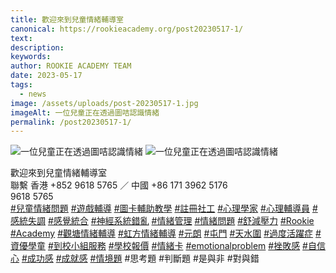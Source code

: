 ```yaml
---
title: 歡迎來到兒童情緒輔導室
canonical: https://rookieacademy.org/post20230517-1/
text: 
description: 
keywords: 
author: ROOKIE ACADEMY TEAM
date: 2023-05-17
tags:
  - news
image: /assets/uploads/post-20230517-1.jpg
imageAlt: 一位兒童正在透過圖咭認識情緒
permalink: /post20230517-1/
---
```

![一位兒童正在透過圖咭認識情緒](/assets/uploads/post-20230517-2.jpg)
![一位兒童正在透過圖咭認識情緒](/assets/uploads/post-20230517-3.jpg)
<span class="x193iq5w xeuugli x13faqbe x1vvkbs x1xmvt09 x1lliihq x1s928wv xhkezso x1gmr53x x1cpjm7i x1fgarty x1943h6x xudqn12 x3x7a5m x6prxxf xvq8zen xo1l8bm xzsf02u x1yc453h" dir="auto"><div class="xdj266r x11i5rnm xat24cr x1mh8g0r x1vvkbs x126k92a"><div dir="auto" style="text-align: start;">歡迎來到兒童情緒輔導室</div></div><div class="x11i5rnm xat24cr x1mh8g0r x1vvkbs xtlvy1s x126k92a"><div dir="auto" style="text-align: start;">聯繫 香港 +852 9618 5765 ／ 中國 +86 171 3962 5176</div></div><div class="x11i5rnm xat24cr x1mh8g0r x1vvkbs xtlvy1s x126k92a"><div dir="auto" style="text-align: start;"> 9618 5765 </div></div><div class="x11i5rnm xat24cr x1mh8g0r x1vvkbs xtlvy1s x126k92a"><div dir="auto" style="text-align: start;"><span><a class="x1i10hfl xjbqb8w x6umtig x1b1mbwd xaqea5y xav7gou x9f619 x1ypdohk xt0psk2 xe8uvvx xdj266r x11i5rnm xat24cr x1mh8g0r xexx8yu x4uap5 x18d9i69 xkhd6sd x16tdsg8 x1hl2dhg xggy1nq x1a2a7pz xt0b8zv x1qq9wsj xo1l8bm" href="https://www.facebook.com/hashtag/%E5%85%92%E7%AB%A5%E6%83%85%E7%B7%92%E5%95%8F%E9%A1%8C?__eep__=6&amp;__cft__[0]=AZX9egOakpmfbkYXO8SZjIvLkl2ViUqmY6ZkwKnK-HMT9L4uQJh3yA9BbMcjNpeGSWDvmQl0CncyfAv74D5yk6oMTYgCN0ucRMIR_h3wnOnBggXc1J47zyee5D1tsF8ojGllLRzec-SAYCk2eB8aw5HNQfvaKGN0MqJH9_eJhCLMRfSdskWrPx6TaUxc0KLy0_Y&amp;__tn__=*NK-R" role="link" tabindex="0">#兒童情緒問題</a></span> <span><a class="x1i10hfl xjbqb8w x6umtig x1b1mbwd xaqea5y xav7gou x9f619 x1ypdohk xt0psk2 xe8uvvx xdj266r x11i5rnm xat24cr x1mh8g0r xexx8yu x4uap5 x18d9i69 xkhd6sd x16tdsg8 x1hl2dhg xggy1nq x1a2a7pz xt0b8zv x1qq9wsj xo1l8bm" href="https://www.facebook.com/hashtag/%E9%81%8A%E6%88%B2%E8%BC%94%E5%B0%8E?__eep__=6&amp;__cft__[0]=AZX9egOakpmfbkYXO8SZjIvLkl2ViUqmY6ZkwKnK-HMT9L4uQJh3yA9BbMcjNpeGSWDvmQl0CncyfAv74D5yk6oMTYgCN0ucRMIR_h3wnOnBggXc1J47zyee5D1tsF8ojGllLRzec-SAYCk2eB8aw5HNQfvaKGN0MqJH9_eJhCLMRfSdskWrPx6TaUxc0KLy0_Y&amp;__tn__=*NK-R" role="link" tabindex="0">#遊戲輔導</a></span> <span><a class="x1i10hfl xjbqb8w x6umtig x1b1mbwd xaqea5y xav7gou x9f619 x1ypdohk xt0psk2 xe8uvvx xdj266r x11i5rnm xat24cr x1mh8g0r xexx8yu x4uap5 x18d9i69 xkhd6sd x16tdsg8 x1hl2dhg xggy1nq x1a2a7pz xt0b8zv x1qq9wsj xo1l8bm" href="https://www.facebook.com/hashtag/%E5%9C%96%E5%8D%A1%E8%BC%94%E5%8A%A9%E6%95%99%E5%AD%B8?__eep__=6&amp;__cft__[0]=AZX9egOakpmfbkYXO8SZjIvLkl2ViUqmY6ZkwKnK-HMT9L4uQJh3yA9BbMcjNpeGSWDvmQl0CncyfAv74D5yk6oMTYgCN0ucRMIR_h3wnOnBggXc1J47zyee5D1tsF8ojGllLRzec-SAYCk2eB8aw5HNQfvaKGN0MqJH9_eJhCLMRfSdskWrPx6TaUxc0KLy0_Y&amp;__tn__=*NK-R" role="link" tabindex="0">#圖卡輔助教學</a></span> <span><a class="x1i10hfl xjbqb8w x6umtig x1b1mbwd xaqea5y xav7gou x9f619 x1ypdohk xt0psk2 xe8uvvx xdj266r x11i5rnm xat24cr x1mh8g0r xexx8yu x4uap5 x18d9i69 xkhd6sd x16tdsg8 x1hl2dhg xggy1nq x1a2a7pz xt0b8zv x1qq9wsj xo1l8bm" href="https://www.facebook.com/hashtag/%E8%A8%BB%E5%86%8A%E7%A4%BE%E5%B7%A5?__eep__=6&amp;__cft__[0]=AZX9egOakpmfbkYXO8SZjIvLkl2ViUqmY6ZkwKnK-HMT9L4uQJh3yA9BbMcjNpeGSWDvmQl0CncyfAv74D5yk6oMTYgCN0ucRMIR_h3wnOnBggXc1J47zyee5D1tsF8ojGllLRzec-SAYCk2eB8aw5HNQfvaKGN0MqJH9_eJhCLMRfSdskWrPx6TaUxc0KLy0_Y&amp;__tn__=*NK-R" role="link" tabindex="0">#註冊社工</a></span> <span><a class="x1i10hfl xjbqb8w x6umtig x1b1mbwd xaqea5y xav7gou x9f619 x1ypdohk xt0psk2 xe8uvvx xdj266r x11i5rnm xat24cr x1mh8g0r xexx8yu x4uap5 x18d9i69 xkhd6sd x16tdsg8 x1hl2dhg xggy1nq x1a2a7pz xt0b8zv x1qq9wsj xo1l8bm" href="https://www.facebook.com/hashtag/%E5%BF%83%E7%90%86%E5%AD%B8%E5%AE%B6?__eep__=6&amp;__cft__[0]=AZX9egOakpmfbkYXO8SZjIvLkl2ViUqmY6ZkwKnK-HMT9L4uQJh3yA9BbMcjNpeGSWDvmQl0CncyfAv74D5yk6oMTYgCN0ucRMIR_h3wnOnBggXc1J47zyee5D1tsF8ojGllLRzec-SAYCk2eB8aw5HNQfvaKGN0MqJH9_eJhCLMRfSdskWrPx6TaUxc0KLy0_Y&amp;__tn__=*NK-R" role="link" tabindex="0">#心理學家</a></span> <span><a class="x1i10hfl xjbqb8w x6umtig x1b1mbwd xaqea5y xav7gou x9f619 x1ypdohk xt0psk2 xe8uvvx xdj266r x11i5rnm xat24cr x1mh8g0r xexx8yu x4uap5 x18d9i69 xkhd6sd x16tdsg8 x1hl2dhg xggy1nq x1a2a7pz xt0b8zv x1qq9wsj xo1l8bm" href="https://www.facebook.com/hashtag/%E5%BF%83%E7%90%86%E8%BC%94%E5%B0%8E%E5%93%A1?__eep__=6&amp;__cft__[0]=AZX9egOakpmfbkYXO8SZjIvLkl2ViUqmY6ZkwKnK-HMT9L4uQJh3yA9BbMcjNpeGSWDvmQl0CncyfAv74D5yk6oMTYgCN0ucRMIR_h3wnOnBggXc1J47zyee5D1tsF8ojGllLRzec-SAYCk2eB8aw5HNQfvaKGN0MqJH9_eJhCLMRfSdskWrPx6TaUxc0KLy0_Y&amp;__tn__=*NK-R" role="link" tabindex="0">#心理輔導員</a></span> <span><a class="x1i10hfl xjbqb8w x6umtig x1b1mbwd xaqea5y xav7gou x9f619 x1ypdohk xt0psk2 xe8uvvx xdj266r x11i5rnm xat24cr x1mh8g0r xexx8yu x4uap5 x18d9i69 xkhd6sd x16tdsg8 x1hl2dhg xggy1nq x1a2a7pz xt0b8zv x1qq9wsj xo1l8bm" href="https://www.facebook.com/hashtag/%E6%84%9F%E7%B5%B1%E5%A4%B1%E8%AA%BF?__eep__=6&amp;__cft__[0]=AZX9egOakpmfbkYXO8SZjIvLkl2ViUqmY6ZkwKnK-HMT9L4uQJh3yA9BbMcjNpeGSWDvmQl0CncyfAv74D5yk6oMTYgCN0ucRMIR_h3wnOnBggXc1J47zyee5D1tsF8ojGllLRzec-SAYCk2eB8aw5HNQfvaKGN0MqJH9_eJhCLMRfSdskWrPx6TaUxc0KLy0_Y&amp;__tn__=*NK-R" role="link" tabindex="0">#感統失調</a></span> <span><a class="x1i10hfl xjbqb8w x6umtig x1b1mbwd xaqea5y xav7gou x9f619 x1ypdohk xt0psk2 xe8uvvx xdj266r x11i5rnm xat24cr x1mh8g0r xexx8yu x4uap5 x18d9i69 xkhd6sd x16tdsg8 x1hl2dhg xggy1nq x1a2a7pz xt0b8zv x1qq9wsj xo1l8bm" href="https://www.facebook.com/hashtag/%E6%84%9F%E8%A6%BA%E7%B5%B1%E5%90%88?__eep__=6&amp;__cft__[0]=AZX9egOakpmfbkYXO8SZjIvLkl2ViUqmY6ZkwKnK-HMT9L4uQJh3yA9BbMcjNpeGSWDvmQl0CncyfAv74D5yk6oMTYgCN0ucRMIR_h3wnOnBggXc1J47zyee5D1tsF8ojGllLRzec-SAYCk2eB8aw5HNQfvaKGN0MqJH9_eJhCLMRfSdskWrPx6TaUxc0KLy0_Y&amp;__tn__=*NK-R" role="link" tabindex="0">#感覺統合</a></span> <span><a class="x1i10hfl xjbqb8w x6umtig x1b1mbwd xaqea5y xav7gou x9f619 x1ypdohk xt0psk2 xe8uvvx xdj266r x11i5rnm xat24cr x1mh8g0r xexx8yu x4uap5 x18d9i69 xkhd6sd x16tdsg8 x1hl2dhg xggy1nq x1a2a7pz xt0b8zv x1qq9wsj xo1l8bm" href="https://www.facebook.com/hashtag/%E7%A5%9E%E7%B6%93%E7%B3%BB%E7%B5%B1%E9%8C%AF%E4%BA%82?__eep__=6&amp;__cft__[0]=AZX9egOakpmfbkYXO8SZjIvLkl2ViUqmY6ZkwKnK-HMT9L4uQJh3yA9BbMcjNpeGSWDvmQl0CncyfAv74D5yk6oMTYgCN0ucRMIR_h3wnOnBggXc1J47zyee5D1tsF8ojGllLRzec-SAYCk2eB8aw5HNQfvaKGN0MqJH9_eJhCLMRfSdskWrPx6TaUxc0KLy0_Y&amp;__tn__=*NK-R" role="link" tabindex="0">#神經系統錯亂</a></span> <span><a class="x1i10hfl xjbqb8w x6umtig x1b1mbwd xaqea5y xav7gou x9f619 x1ypdohk xt0psk2 xe8uvvx xdj266r x11i5rnm xat24cr x1mh8g0r xexx8yu x4uap5 x18d9i69 xkhd6sd x16tdsg8 x1hl2dhg xggy1nq x1a2a7pz xt0b8zv x1qq9wsj xo1l8bm" href="https://www.facebook.com/hashtag/%E6%83%85%E7%B7%92%E7%AE%A1%E7%90%86?__eep__=6&amp;__cft__[0]=AZX9egOakpmfbkYXO8SZjIvLkl2ViUqmY6ZkwKnK-HMT9L4uQJh3yA9BbMcjNpeGSWDvmQl0CncyfAv74D5yk6oMTYgCN0ucRMIR_h3wnOnBggXc1J47zyee5D1tsF8ojGllLRzec-SAYCk2eB8aw5HNQfvaKGN0MqJH9_eJhCLMRfSdskWrPx6TaUxc0KLy0_Y&amp;__tn__=*NK-R" role="link" tabindex="0">#情緒管理</a></span> <span><a class="x1i10hfl xjbqb8w x6umtig x1b1mbwd xaqea5y xav7gou x9f619 x1ypdohk xt0psk2 xe8uvvx xdj266r x11i5rnm xat24cr x1mh8g0r xexx8yu x4uap5 x18d9i69 xkhd6sd x16tdsg8 x1hl2dhg xggy1nq x1a2a7pz xt0b8zv x1qq9wsj xo1l8bm" href="https://www.facebook.com/hashtag/%E6%83%85%E7%B7%92%E5%95%8F%E9%A1%8C?__eep__=6&amp;__cft__[0]=AZX9egOakpmfbkYXO8SZjIvLkl2ViUqmY6ZkwKnK-HMT9L4uQJh3yA9BbMcjNpeGSWDvmQl0CncyfAv74D5yk6oMTYgCN0ucRMIR_h3wnOnBggXc1J47zyee5D1tsF8ojGllLRzec-SAYCk2eB8aw5HNQfvaKGN0MqJH9_eJhCLMRfSdskWrPx6TaUxc0KLy0_Y&amp;__tn__=*NK-R" role="link" tabindex="0">#情緒問題</a></span> <span><a class="x1i10hfl xjbqb8w x6umtig x1b1mbwd xaqea5y xav7gou x9f619 x1ypdohk xt0psk2 xe8uvvx xdj266r x11i5rnm xat24cr x1mh8g0r xexx8yu x4uap5 x18d9i69 xkhd6sd x16tdsg8 x1hl2dhg xggy1nq x1a2a7pz xt0b8zv x1qq9wsj xo1l8bm" href="https://www.facebook.com/hashtag/%E8%88%92%E6%B8%9B%E5%A3%93%E5%8A%9B?__eep__=6&amp;__cft__[0]=AZX9egOakpmfbkYXO8SZjIvLkl2ViUqmY6ZkwKnK-HMT9L4uQJh3yA9BbMcjNpeGSWDvmQl0CncyfAv74D5yk6oMTYgCN0ucRMIR_h3wnOnBggXc1J47zyee5D1tsF8ojGllLRzec-SAYCk2eB8aw5HNQfvaKGN0MqJH9_eJhCLMRfSdskWrPx6TaUxc0KLy0_Y&amp;__tn__=*NK-R" role="link" tabindex="0">#舒減壓力</a></span> <span><a class="x1i10hfl xjbqb8w x6umtig x1b1mbwd xaqea5y xav7gou x9f619 x1ypdohk xt0psk2 xe8uvvx xdj266r x11i5rnm xat24cr x1mh8g0r xexx8yu x4uap5 x18d9i69 xkhd6sd x16tdsg8 x1hl2dhg xggy1nq x1a2a7pz xt0b8zv x1qq9wsj xo1l8bm" href="https://www.facebook.com/hashtag/rookie?__eep__=6&amp;__cft__[0]=AZX9egOakpmfbkYXO8SZjIvLkl2ViUqmY6ZkwKnK-HMT9L4uQJh3yA9BbMcjNpeGSWDvmQl0CncyfAv74D5yk6oMTYgCN0ucRMIR_h3wnOnBggXc1J47zyee5D1tsF8ojGllLRzec-SAYCk2eB8aw5HNQfvaKGN0MqJH9_eJhCLMRfSdskWrPx6TaUxc0KLy0_Y&amp;__tn__=*NK-R" role="link" tabindex="0">#Rookie</a></span> <span><a class="x1i10hfl xjbqb8w x6umtig x1b1mbwd xaqea5y xav7gou x9f619 x1ypdohk xt0psk2 xe8uvvx xdj266r x11i5rnm xat24cr x1mh8g0r xexx8yu x4uap5 x18d9i69 xkhd6sd x16tdsg8 x1hl2dhg xggy1nq x1a2a7pz xt0b8zv x1qq9wsj xo1l8bm" href="https://www.facebook.com/hashtag/academy?__eep__=6&amp;__cft__[0]=AZX9egOakpmfbkYXO8SZjIvLkl2ViUqmY6ZkwKnK-HMT9L4uQJh3yA9BbMcjNpeGSWDvmQl0CncyfAv74D5yk6oMTYgCN0ucRMIR_h3wnOnBggXc1J47zyee5D1tsF8ojGllLRzec-SAYCk2eB8aw5HNQfvaKGN0MqJH9_eJhCLMRfSdskWrPx6TaUxc0KLy0_Y&amp;__tn__=*NK-R" role="link" tabindex="0">#Academy</a></span> <span><a class="x1i10hfl xjbqb8w x6umtig x1b1mbwd xaqea5y xav7gou x9f619 x1ypdohk xt0psk2 xe8uvvx xdj266r x11i5rnm xat24cr x1mh8g0r xexx8yu x4uap5 x18d9i69 xkhd6sd x16tdsg8 x1hl2dhg xggy1nq x1a2a7pz xt0b8zv x1qq9wsj xo1l8bm" href="https://www.facebook.com/hashtag/%E8%A7%80%E5%A1%98%E6%83%85%E7%B7%92%E8%BC%94%E5%B0%8E?__eep__=6&amp;__cft__[0]=AZX9egOakpmfbkYXO8SZjIvLkl2ViUqmY6ZkwKnK-HMT9L4uQJh3yA9BbMcjNpeGSWDvmQl0CncyfAv74D5yk6oMTYgCN0ucRMIR_h3wnOnBggXc1J47zyee5D1tsF8ojGllLRzec-SAYCk2eB8aw5HNQfvaKGN0MqJH9_eJhCLMRfSdskWrPx6TaUxc0KLy0_Y&amp;__tn__=*NK-R" role="link" tabindex="0">#觀塘情緒輔導</a></span> <span><a class="x1i10hfl xjbqb8w x6umtig x1b1mbwd xaqea5y xav7gou x9f619 x1ypdohk xt0psk2 xe8uvvx xdj266r x11i5rnm xat24cr x1mh8g0r xexx8yu x4uap5 x18d9i69 xkhd6sd x16tdsg8 x1hl2dhg xggy1nq x1a2a7pz xt0b8zv x1qq9wsj xo1l8bm" href="https://www.facebook.com/hashtag/%E8%99%B9%E6%96%B9%E6%83%85%E7%B7%92%E8%BC%94%E5%B0%8E?__eep__=6&amp;__cft__[0]=AZX9egOakpmfbkYXO8SZjIvLkl2ViUqmY6ZkwKnK-HMT9L4uQJh3yA9BbMcjNpeGSWDvmQl0CncyfAv74D5yk6oMTYgCN0ucRMIR_h3wnOnBggXc1J47zyee5D1tsF8ojGllLRzec-SAYCk2eB8aw5HNQfvaKGN0MqJH9_eJhCLMRfSdskWrPx6TaUxc0KLy0_Y&amp;__tn__=*NK-R" role="link" tabindex="0">#虹方情緒輔導</a></span> <span><a class="x1i10hfl xjbqb8w x6umtig x1b1mbwd xaqea5y xav7gou x9f619 x1ypdohk xt0psk2 xe8uvvx xdj266r x11i5rnm xat24cr x1mh8g0r xexx8yu x4uap5 x18d9i69 xkhd6sd x16tdsg8 x1hl2dhg xggy1nq x1a2a7pz xt0b8zv x1qq9wsj xo1l8bm" href="https://www.facebook.com/hashtag/%E5%85%83%E6%9C%97?__eep__=6&amp;__cft__[0]=AZX9egOakpmfbkYXO8SZjIvLkl2ViUqmY6ZkwKnK-HMT9L4uQJh3yA9BbMcjNpeGSWDvmQl0CncyfAv74D5yk6oMTYgCN0ucRMIR_h3wnOnBggXc1J47zyee5D1tsF8ojGllLRzec-SAYCk2eB8aw5HNQfvaKGN0MqJH9_eJhCLMRfSdskWrPx6TaUxc0KLy0_Y&amp;__tn__=*NK-R" role="link" tabindex="0">#元朗</a></span> <span><a class="x1i10hfl xjbqb8w x6umtig x1b1mbwd xaqea5y xav7gou x9f619 x1ypdohk xt0psk2 xe8uvvx xdj266r x11i5rnm xat24cr x1mh8g0r xexx8yu x4uap5 x18d9i69 xkhd6sd x16tdsg8 x1hl2dhg xggy1nq x1a2a7pz xt0b8zv x1qq9wsj xo1l8bm" href="https://www.facebook.com/hashtag/%E5%B1%AF%E9%96%80?__eep__=6&amp;__cft__[0]=AZX9egOakpmfbkYXO8SZjIvLkl2ViUqmY6ZkwKnK-HMT9L4uQJh3yA9BbMcjNpeGSWDvmQl0CncyfAv74D5yk6oMTYgCN0ucRMIR_h3wnOnBggXc1J47zyee5D1tsF8ojGllLRzec-SAYCk2eB8aw5HNQfvaKGN0MqJH9_eJhCLMRfSdskWrPx6TaUxc0KLy0_Y&amp;__tn__=*NK-R" role="link" tabindex="0">#屯門</a></span> <span><a class="x1i10hfl xjbqb8w x6umtig x1b1mbwd xaqea5y xav7gou x9f619 x1ypdohk xt0psk2 xe8uvvx xdj266r x11i5rnm xat24cr x1mh8g0r xexx8yu x4uap5 x18d9i69 xkhd6sd x16tdsg8 x1hl2dhg xggy1nq x1a2a7pz xt0b8zv x1qq9wsj xo1l8bm" href="https://www.facebook.com/hashtag/%E5%A4%A9%E6%B0%B4%E5%9C%8D?__eep__=6&amp;__cft__[0]=AZX9egOakpmfbkYXO8SZjIvLkl2ViUqmY6ZkwKnK-HMT9L4uQJh3yA9BbMcjNpeGSWDvmQl0CncyfAv74D5yk6oMTYgCN0ucRMIR_h3wnOnBggXc1J47zyee5D1tsF8ojGllLRzec-SAYCk2eB8aw5HNQfvaKGN0MqJH9_eJhCLMRfSdskWrPx6TaUxc0KLy0_Y&amp;__tn__=*NK-R" role="link" tabindex="0">#天水圍</a></span> <span><a class="x1i10hfl xjbqb8w x6umtig x1b1mbwd xaqea5y xav7gou x9f619 x1ypdohk xt0psk2 xe8uvvx xdj266r x11i5rnm xat24cr x1mh8g0r xexx8yu x4uap5 x18d9i69 xkhd6sd x16tdsg8 x1hl2dhg xggy1nq x1a2a7pz xt0b8zv x1qq9wsj xo1l8bm" href="https://www.facebook.com/hashtag/%E9%81%8E%E5%BA%A6%E6%B4%BB%E8%BA%8D%E7%97%87?__eep__=6&amp;__cft__[0]=AZX9egOakpmfbkYXO8SZjIvLkl2ViUqmY6ZkwKnK-HMT9L4uQJh3yA9BbMcjNpeGSWDvmQl0CncyfAv74D5yk6oMTYgCN0ucRMIR_h3wnOnBggXc1J47zyee5D1tsF8ojGllLRzec-SAYCk2eB8aw5HNQfvaKGN0MqJH9_eJhCLMRfSdskWrPx6TaUxc0KLy0_Y&amp;__tn__=*NK-R" role="link" tabindex="0">#過度活躍症</a></span> <span><a class="x1i10hfl xjbqb8w x6umtig x1b1mbwd xaqea5y xav7gou x9f619 x1ypdohk xt0psk2 xe8uvvx xdj266r x11i5rnm xat24cr x1mh8g0r xexx8yu x4uap5 x18d9i69 xkhd6sd x16tdsg8 x1hl2dhg xggy1nq x1a2a7pz xt0b8zv x1qq9wsj xo1l8bm" href="https://www.facebook.com/hashtag/%E8%B3%87%E5%84%AA%E5%AD%B8%E7%AB%A5?__eep__=6&amp;__cft__[0]=AZX9egOakpmfbkYXO8SZjIvLkl2ViUqmY6ZkwKnK-HMT9L4uQJh3yA9BbMcjNpeGSWDvmQl0CncyfAv74D5yk6oMTYgCN0ucRMIR_h3wnOnBggXc1J47zyee5D1tsF8ojGllLRzec-SAYCk2eB8aw5HNQfvaKGN0MqJH9_eJhCLMRfSdskWrPx6TaUxc0KLy0_Y&amp;__tn__=*NK-R" role="link" tabindex="0">#資優學童</a></span> <span><a class="x1i10hfl xjbqb8w x6umtig x1b1mbwd xaqea5y xav7gou x9f619 x1ypdohk xt0psk2 xe8uvvx xdj266r x11i5rnm xat24cr x1mh8g0r xexx8yu x4uap5 x18d9i69 xkhd6sd x16tdsg8 x1hl2dhg xggy1nq x1a2a7pz xt0b8zv x1qq9wsj xo1l8bm" href="https://www.facebook.com/hashtag/%E5%88%B0%E6%A0%A1%E5%B0%8F%E7%B5%84%E6%9C%8D%E5%8B%99?__eep__=6&amp;__cft__[0]=AZX9egOakpmfbkYXO8SZjIvLkl2ViUqmY6ZkwKnK-HMT9L4uQJh3yA9BbMcjNpeGSWDvmQl0CncyfAv74D5yk6oMTYgCN0ucRMIR_h3wnOnBggXc1J47zyee5D1tsF8ojGllLRzec-SAYCk2eB8aw5HNQfvaKGN0MqJH9_eJhCLMRfSdskWrPx6TaUxc0KLy0_Y&amp;__tn__=*NK-R" role="link" tabindex="0">#到校小組服務</a></span> <span><a class="x1i10hfl xjbqb8w x6umtig x1b1mbwd xaqea5y xav7gou x9f619 x1ypdohk xt0psk2 xe8uvvx xdj266r x11i5rnm xat24cr x1mh8g0r xexx8yu x4uap5 x18d9i69 xkhd6sd x16tdsg8 x1hl2dhg xggy1nq x1a2a7pz xt0b8zv x1qq9wsj xo1l8bm" href="https://www.facebook.com/hashtag/%E5%AD%B8%E6%A0%A1%E5%A0%B1%E5%83%B9?__eep__=6&amp;__cft__[0]=AZX9egOakpmfbkYXO8SZjIvLkl2ViUqmY6ZkwKnK-HMT9L4uQJh3yA9BbMcjNpeGSWDvmQl0CncyfAv74D5yk6oMTYgCN0ucRMIR_h3wnOnBggXc1J47zyee5D1tsF8ojGllLRzec-SAYCk2eB8aw5HNQfvaKGN0MqJH9_eJhCLMRfSdskWrPx6TaUxc0KLy0_Y&amp;__tn__=*NK-R" role="link" tabindex="0">#學校報價</a></span> <span><a class="x1i10hfl xjbqb8w x6umtig x1b1mbwd xaqea5y xav7gou x9f619 x1ypdohk xt0psk2 xe8uvvx xdj266r x11i5rnm xat24cr x1mh8g0r xexx8yu x4uap5 x18d9i69 xkhd6sd x16tdsg8 x1hl2dhg xggy1nq x1a2a7pz xt0b8zv x1qq9wsj xo1l8bm" href="https://www.facebook.com/hashtag/%E6%83%85%E7%B7%92%E5%8D%A1?__eep__=6&amp;__cft__[0]=AZX9egOakpmfbkYXO8SZjIvLkl2ViUqmY6ZkwKnK-HMT9L4uQJh3yA9BbMcjNpeGSWDvmQl0CncyfAv74D5yk6oMTYgCN0ucRMIR_h3wnOnBggXc1J47zyee5D1tsF8ojGllLRzec-SAYCk2eB8aw5HNQfvaKGN0MqJH9_eJhCLMRfSdskWrPx6TaUxc0KLy0_Y&amp;__tn__=*NK-R" role="link" tabindex="0">#情緒卡</a></span> <span><a class="x1i10hfl xjbqb8w x6umtig x1b1mbwd xaqea5y xav7gou x9f619 x1ypdohk xt0psk2 xe8uvvx xdj266r x11i5rnm xat24cr x1mh8g0r xexx8yu x4uap5 x18d9i69 xkhd6sd x16tdsg8 x1hl2dhg xggy1nq x1a2a7pz xt0b8zv x1qq9wsj xo1l8bm" href="https://www.facebook.com/hashtag/emotionalproblem?__eep__=6&amp;__cft__[0]=AZX9egOakpmfbkYXO8SZjIvLkl2ViUqmY6ZkwKnK-HMT9L4uQJh3yA9BbMcjNpeGSWDvmQl0CncyfAv74D5yk6oMTYgCN0ucRMIR_h3wnOnBggXc1J47zyee5D1tsF8ojGllLRzec-SAYCk2eB8aw5HNQfvaKGN0MqJH9_eJhCLMRfSdskWrPx6TaUxc0KLy0_Y&amp;__tn__=*NK-R" role="link" tabindex="0">#emotionalproblem</a></span> <span><a class="x1i10hfl xjbqb8w x6umtig x1b1mbwd xaqea5y xav7gou x9f619 x1ypdohk xt0psk2 xe8uvvx xdj266r x11i5rnm xat24cr x1mh8g0r xexx8yu x4uap5 x18d9i69 xkhd6sd x16tdsg8 x1hl2dhg xggy1nq x1a2a7pz xt0b8zv x1qq9wsj xo1l8bm" href="https://www.facebook.com/hashtag/%E6%8C%AB%E6%95%97%E6%84%9F?__eep__=6&amp;__cft__[0]=AZX9egOakpmfbkYXO8SZjIvLkl2ViUqmY6ZkwKnK-HMT9L4uQJh3yA9BbMcjNpeGSWDvmQl0CncyfAv74D5yk6oMTYgCN0ucRMIR_h3wnOnBggXc1J47zyee5D1tsF8ojGllLRzec-SAYCk2eB8aw5HNQfvaKGN0MqJH9_eJhCLMRfSdskWrPx6TaUxc0KLy0_Y&amp;__tn__=*NK-R" role="link" tabindex="0">#挫敗感</a></span> <span><a class="x1i10hfl xjbqb8w x6umtig x1b1mbwd xaqea5y xav7gou x9f619 x1ypdohk xt0psk2 xe8uvvx xdj266r x11i5rnm xat24cr x1mh8g0r xexx8yu x4uap5 x18d9i69 xkhd6sd x16tdsg8 x1hl2dhg xggy1nq x1a2a7pz xt0b8zv x1qq9wsj xo1l8bm" href="https://www.facebook.com/hashtag/%E8%87%AA%E4%BF%A1%E5%BF%83?__eep__=6&amp;__cft__[0]=AZX9egOakpmfbkYXO8SZjIvLkl2ViUqmY6ZkwKnK-HMT9L4uQJh3yA9BbMcjNpeGSWDvmQl0CncyfAv74D5yk6oMTYgCN0ucRMIR_h3wnOnBggXc1J47zyee5D1tsF8ojGllLRzec-SAYCk2eB8aw5HNQfvaKGN0MqJH9_eJhCLMRfSdskWrPx6TaUxc0KLy0_Y&amp;__tn__=*NK-R" role="link" tabindex="0">#自信心</a></span> <span><a class="x1i10hfl xjbqb8w x6umtig x1b1mbwd xaqea5y xav7gou x9f619 x1ypdohk xt0psk2 xe8uvvx xdj266r x11i5rnm xat24cr x1mh8g0r xexx8yu x4uap5 x18d9i69 xkhd6sd x16tdsg8 x1hl2dhg xggy1nq x1a2a7pz xt0b8zv x1qq9wsj xo1l8bm" href="https://www.facebook.com/hashtag/%E6%88%90%E5%8A%9F%E6%84%9F?__eep__=6&amp;__cft__[0]=AZX9egOakpmfbkYXO8SZjIvLkl2ViUqmY6ZkwKnK-HMT9L4uQJh3yA9BbMcjNpeGSWDvmQl0CncyfAv74D5yk6oMTYgCN0ucRMIR_h3wnOnBggXc1J47zyee5D1tsF8ojGllLRzec-SAYCk2eB8aw5HNQfvaKGN0MqJH9_eJhCLMRfSdskWrPx6TaUxc0KLy0_Y&amp;__tn__=*NK-R" role="link" tabindex="0">#成功感</a></span> <span><a class="x1i10hfl xjbqb8w x6umtig x1b1mbwd xaqea5y xav7gou x9f619 x1ypdohk xt0psk2 xe8uvvx xdj266r x11i5rnm xat24cr x1mh8g0r xexx8yu x4uap5 x18d9i69 xkhd6sd x16tdsg8 x1hl2dhg xggy1nq x1a2a7pz xt0b8zv x1qq9wsj xo1l8bm" href="https://www.facebook.com/hashtag/%E6%88%90%E5%B0%B1%E6%84%9F?__eep__=6&amp;__cft__[0]=AZX9egOakpmfbkYXO8SZjIvLkl2ViUqmY6ZkwKnK-HMT9L4uQJh3yA9BbMcjNpeGSWDvmQl0CncyfAv74D5yk6oMTYgCN0ucRMIR_h3wnOnBggXc1J47zyee5D1tsF8ojGllLRzec-SAYCk2eB8aw5HNQfvaKGN0MqJH9_eJhCLMRfSdskWrPx6TaUxc0KLy0_Y&amp;__tn__=*NK-R" role="link" tabindex="0">#成就感</a></span> <span><a class="x1i10hfl xjbqb8w x6umtig x1b1mbwd xaqea5y xav7gou x9f619 x1ypdohk xt0psk2 xe8uvvx xdj266r x11i5rnm xat24cr x1mh8g0r xexx8yu x4uap5 x18d9i69 xkhd6sd x16tdsg8 x1hl2dhg xggy1nq x1a2a7pz xt0b8zv x1qq9wsj xo1l8bm" href="https://www.facebook.com/hashtag/%E6%83%85%E5%A2%83%E9%A1%8C?__eep__=6&amp;__cft__[0]=AZX9egOakpmfbkYXO8SZjIvLkl2ViUqmY6ZkwKnK-HMT9L4uQJh3yA9BbMcjNpeGSWDvmQl0CncyfAv74D5yk6oMTYgCN0ucRMIR_h3wnOnBggXc1J47zyee5D1tsF8ojGllLRzec-SAYCk2eB8aw5HNQfvaKGN0MqJH9_eJhCLMRfSdskWrPx6TaUxc0KLy0_Y&amp;__tn__=*NK-R" role="link" tabindex="0">#情境題</a></span> #思考題 #判斷題 #是與非 #對與錯</div></div></span>